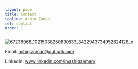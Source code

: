```yaml
---
layout: page
title: Contact
tagline: Ashiq Zaman
ref: contact
order: 1
---
```


![67238968_10215038250890833_3422943734952624128_n](https://user-images.githubusercontent.com/47462688/81885741-f1a35b00-9592-11ea-8c58-a4169348a63b.jpg)



Email: ashiq.zaman@outlook.com

LinkedIn: www.linkedin.com/in/ashiqzaman/
